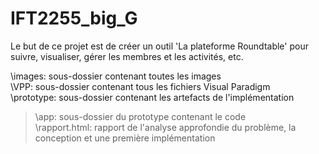 # IFT2255_big_G
Le but de ce projet est  de créer un outil 'La plateforme Roundtable' pour suivre, visualiser, gérer les membres et les activités, etc.<br />

\images: sous-dossier contenant toutes les images<br />
\VPP: sous-dossier contenant tous les fichiers Visual Paradigm<br />
\prototype: sous-dossier contenant les artefacts de l'implémentation<br />
>\app: sous-dossier du prototype contenant le code<br />
\rapport.html: rapport de l'analyse approfondie du problème, la conception et une première implémentation
